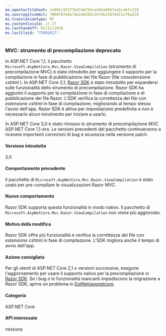```yaml
---
ms.openlocfilehash: 1e081c9f37fbd7ab754ce44ba89d7aa5cabfc219
ms.sourcegitcommit: 7088f87e9a7da144266135f4b2397e611cf0a228
ms.translationtype: MT
ms.contentlocale: it-IT
ms.lasthandoff: 01/11/2020
ms.locfileid: "75902017"
---
```

### <a name="mvc-precompilation-tool-deprecated"></a>MVC: strumento di precompilazione deprecato

In ASP.NET Core 1,1, il pacchetto `Microsoft.AspNetCore.Mvc.Razor.ViewCompilation` (strumento di precompilazione MVC) è stato introdotto per aggiungere il supporto per la compilazione in fase di pubblicazione dei file Razor (file con*estensione cshtml* ). In ASP.NET Core 2,1, [Razor SDK](/aspnet/core/razor-pages/sdk?view=aspnetcore-2.1) è stato introdotto per espandersi sulle funzionalità dello strumento di precompilazione. Razor SDK ha aggiunto il supporto per la compilazione in fase di compilazione e di pubblicazione dei file Razor. L'SDK verifica la correttezza dei file con *estensione cshtml* in fase di compilazione, migliorando al tempo stesso l'avvio dell'app. Razor SDK è attiva per impostazione predefinita e non è necessario alcun movimento per iniziare a usarlo.

In ASP.NET Core 3,0 è stato rimosso lo strumento di precompilazione MVC ASP.NET Core 1,1-era. Le versioni precedenti del pacchetto continueranno a ricevere importanti correzioni di bug e sicurezza nella versione patch.

#### <a name="version-introduced"></a>Versione introdotta

3.0

#### <a name="old-behavior"></a>Comportamento precedente

Il pacchetto di `Microsoft.AspNetCore.Mvc.Razor.ViewCompilation` è stato usato per pre-compilare le visualizzazioni Razor MVC.

#### <a name="new-behavior"></a>Nuovo comportamento

Razor SDK supporta questa funzionalità in modo nativo. Il pacchetto di `Microsoft.AspNetCore.Mvc.Razor.ViewCompilation` non viene più aggiornato.

#### <a name="reason-for-change"></a>Motivo della modifica

Razor SDK offre più funzionalità e verifica la correttezza dei file con *estensione cshtml* in fase di compilazione. L'SDK migliora anche il tempo di avvio dell'app.

#### <a name="recommended-action"></a>Azione consigliata

Per gli utenti di ASP.NET Core 2,1 o versioni successive, eseguire l'aggiornamento per usare il supporto nativo per la precompilazione in [Razor SDK](/aspnet/core/razor-pages/sdk?view=aspnetcore-3.0). Se i bug o le funzionalità mancanti impediscono la migrazione a Razor SDK, aprire un problema in [DotNet/aspnetcore](https://github.com/dotnet/aspnetcore/issues).

#### <a name="category"></a>Categoria

ASP.NET Core

#### <a name="affected-apis"></a>API interessate

nessuna

<!-- 

### Affected APIs

Not detectable via API analysis

-->
